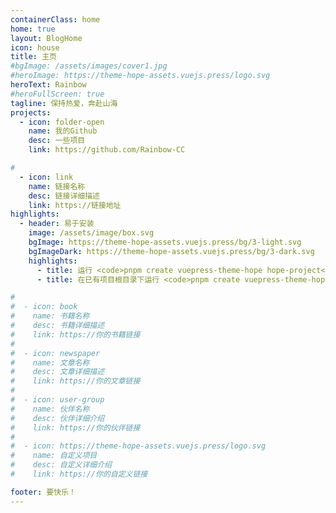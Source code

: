 ```yaml
---
containerClass: home
home: true
layout: BlogHome
icon: house
title: 主页
#bgImage: /assets/images/cover1.jpg
#heroImage: https://theme-hope-assets.vuejs.press/logo.svg
heroText: Rainbow
#heroFullScreen: true
tagline: 保持热爱，奔赴山海
projects:
  - icon: folder-open
    name: 我的Github
    desc: 一些项目
    link: https://github.com/Rainbow-CC

#
  - icon: link
    name: 链接名称
    desc: 链接详细描述
    link: https://链接地址
highlights:
  - header: 易于安装
    image: /assets/image/box.svg
    bgImage: https://theme-hope-assets.vuejs.press/bg/3-light.svg
    bgImageDark: https://theme-hope-assets.vuejs.press/bg/3-dark.svg
    highlights:
      - title: 运行 <code>pnpm create vuepress-theme-hope hope-project</code> 以创建一个新的主题项目。
      - title: 在已有项目根目录下运行 <code>pnpm create vuepress-theme-hope add .</code> 以在项目中添加主题。

#
#  - icon: book
#    name: 书籍名称
#    desc: 书籍详细描述
#    link: https://你的书籍链接
#
#  - icon: newspaper
#    name: 文章名称
#    desc: 文章详细描述
#    link: https://你的文章链接
#
#  - icon: user-group
#    name: 伙伴名称
#    desc: 伙伴详细介绍
#    link: https://你的伙伴链接
#
#  - icon: https://theme-hope-assets.vuejs.press/logo.svg
#    name: 自定义项目
#    desc: 自定义详细介绍
#    link: https://你的自定义链接

footer: 要快乐！
---
```

